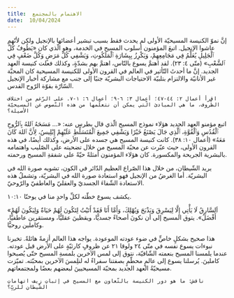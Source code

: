 ```yaml
---
title:  الاهتمام بالمجتمع
date:  10/04/2024
---
```


إنَّ نموّ الكنيسة المسيحيّة الأولى لم يحدث فقط بسبب تبشير أعضائها بالإنجيل ولكن لأنّهم عاشوا الإنجيل. اتبعَ المؤمنون أسلوب المسيح في الخدمة، وهو الّذي كان «يَطُوفُ كُلَّ ٱلْجَلِيلِ يُعَلِّمُ فِي مَجَامِعِهِمْ، وَيَكْرِزُ بِبِشَارَةِ ٱلْمَلَكُوتِ، وَيَشْفِي كُلَّ مَرَضٍ وَكُلَّ ضَعْفٍ فِي ٱلشَّعْبِ» (متّى ٤: ٢٣). لقد اهتمَّ يسوع بالنّاس، اهتمَّ بهم بشدّةٍ، وكذلك فعلت كنيسة العهد الجديد. إنَّ ما أحدثَ التّأثير في العالم في القرون الأولى للكنيسة المسيحية كان المحبَّة غير الأنانيّة والالتزام بتلبيّة الاحتياجات البشريّة جنبًا إلى جنب مع مشاركة أخبار الإنجيل السّارّة بقوّة الرّوح القدس.

`اقرأ أعمال ٢: ٤٤-٤٧؛ أعمال ٣: ٦-٩؛ أعمال ٦: ١-٧. على الرّغم من اختلاف الظّروف، ما هي المبادئ الّتي يمكن أن نتعلّمها من هذه النّصوص عن المسيحيّة الأصيلة؟`

اتبع مؤمنو العهد الجديد هؤلاء نموذج المسيح الّذي قال بطرس عنه: «... مَسَحَهُ ٱللهُ بِٱلرُّوحِ ٱلْقُدُسِ وَٱلْقُوَّةِ، ٱلَّذِي جَالَ يَصْنَعُ خَيْرًا وَيَشْفِي جَمِيعَ ٱلْمُتَسَلِّطِ عَلَيْهِمْ إِبْلِيسُ،  لِأَنَّ ٱللهَ كَانَ مَعَهُ» (أعمال ١٠: ٣٨). كانت كنيسة المسيح هي جسده على الأرض، وكذلك أيضًا، في هذه القرون الأولى، حيث عبّرت عن محبّة المسيح من خلال تضحيته على الصّليب واهتمامه بالبشرية الجريحة والمكسورة. كان هؤلاء المؤمنون أمثلةً حيّةً على شفقةِ المسيح ورحمته.

يريد الشّيطان، من خلال هذا الصّراع العظيم الدّائر في الكون، تشويه صورة الله في البشريّة. أما الغرضُ من الإنجيل فهو استعادة صورة الله في البشريّة، وتشملُ هذه الاستعادة الشّفاءَ الجسديّ والعقليّ والعاطفيّ والرّوحيّ.

يكشف يسوع خطّته لكلِّ واحدٍ منا في يوحنّا ١٠:١٠.

«اَلسَّارِقُ لَا يَأْتِي إِلَّا لِيَسْرِقَ وَيَذْبَحَ وَيُهْلِكَ، وَأَمَّا أَنَا فَقَدْ أَتَيْتُ لِتَكُونَ لَهُمْ حَيَاةٌ وَلِيَكُونَ لَهُمْ أَفْضَلُ». يتوق المسيح إلى أن نكونَ أصحاءً جسديًّا، ويقظينَ عقليًّا، ومستقرين عاطفيًّا، وكاملين روحيًّا.

هذا صحيح بشكلٍ خاصٍّ في ضوء عودته الموعودة. يواجه هذا العالم أزمةً هائلةً. تخبرنا نبوءات يسوع نفسه في متّى ٢٤ ولوقا ٢١ عن ظروفٍ كارثيّةٍ على الأرض قبل عودته. عندما يلمسنا المسيح بنعمته الشّافيّة، نتوق إلى لمس الآخرين بلمسةِ المسيح حتّى يُصبحوا كاملينَ. يُرسلنا يسوع إلى عالمٍ محطّمٍ بصفتنا سفراءً له لنلِمسَ الآخرين بمحبّته. تميّزت مسيحيّةُ العهد الجديد بمحبّة المسيحيينَ لبعضهم بعضًا ولمجتمعاتهم.

`ناقش: ما هو دور الكنيسة بالتّعاون مع المسيح في إثباتِ زيف اتهاماتِ الشّيطان للربِّ؟`